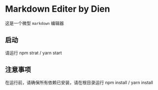 # Markdown Editer by Dien

这是一个微型 `markdown` 编辑器

## 启动
请运行 npm strat / yarn start

## 注意事项
在运行前，请确保所有依赖已安装，请在根目录运行 npm install / yarn install